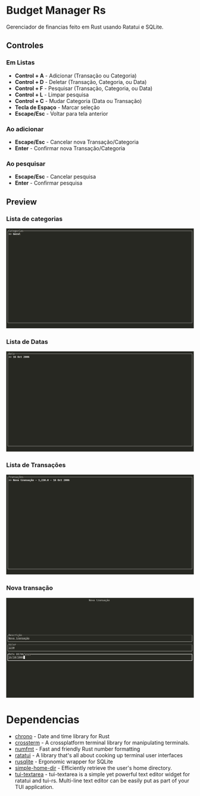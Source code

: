 # Budget Manager Rs
Gerenciador de financias feito em Rust usando Ratatui e SQLite.

## Controles
### Em Listas
- <b>Control + A</b> - Adicionar (Transação ou Categoria)
- <b>Control + D</b> - Deletar (Transação, Categoria, ou Data)
- <b>Control + F</b> - Pesquisar (Transação, Categoria, ou Data)
- <b>Control + L</b> - Limpar pesquisa
- <b>Control + C</b> - Mudar Categoria (Data ou Transação)
- <b>Tecla de Espaço</b> - Marcar seleção
- <b>Escape/Esc</b> - Voltar para tela anterior

### Ao adicionar
- <b>Escape/Esc</b> - Cancelar nova Transação/Categoria
- <b>Enter</b> - Confirmar nova Transação/Categoria

### Ao pesquisar
- <b>Escape/Esc</b> - Cancelar pesquisa
- <b>Enter</b> - Confirmar pesquisa


## Preview
### Lista de categorias
![Categories Preview](images/categories.png)

### Lista de Datas
![Dates Preview](images/dates.png)

### Lista de Transações
![Transactions Preview](images/transactions.png)

### Nova transação
![New Transaction Preview](images/new_transaction.png)

# Dependencias

- [chrono](https://crates.io/crates/chrono) -  Date and time library for Rust 
- [crossterm](https://crates.io/crates/crossterm) -  A crossplatform terminal library for manipulating terminals. 
- [numfmt](https://crates.io/crates/numfmt) -  Fast and friendly Rust number formatting 
- [ratatui](https://crates.io/crates/ratatui) -  A library that's all about cooking up terminal user interfaces 
- [rusqlite](https://crates.io/crates/rusqlite) -  Ergonomic wrapper for SQLite 
- [simple-home-dir](https://crates.io/crates/simple-home-dir) -  Efficiently retrieve the user's home directory. 
- [tui-textarea](https://crates.io/crates/tui-textarea) -  tui-textarea is a simple yet powerful text editor widget for ratatui and tui-rs. Multi-line text editor can be easily put as part of your TUI application. 
